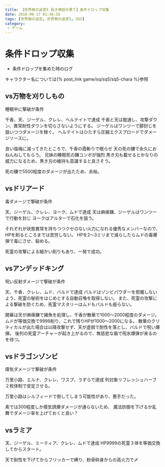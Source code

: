 ```yaml
---
title: 【世界樹の迷宮5 長き神話の果て】条件ドロップ収集
date: 2016-09-17 01:46:55
tags: [世界樹の迷宮, 世界樹の迷宮5, 3DS]
category:
 - ゲーム
---
```


# 条件ドロップ収集

* 条件ドロップを集めた時のログ

キャラクター名については{% post_link game/sq/sq5/sq5-chara %}参照

<!-- more -->

## vs万物を刈りしもの

睡眠中に撃破が条件

千香、天、ジーゲル、クレレ、ヘルテイトで達成
千香と天は鎧通し、攻撃ダウン、異常耐性ダウンを切らさないようにする。
ジーゲルはワンツーで脚封じを狙いつつダメージを稼ぐ。
ヘルテイトはひたすら圧縮エクスプロードでダメージソースに。

良い塩梅に減ってきたところで、千香の霞斬りで眠らせ
天の死の鎌で永久におねんねしてもらう。
兄妹の睡眠死の鎌コンボが強烈
黒き刃も載せるとかなりの威力になるため、黒き刃の維持も意識すると良さそう。

死の鎌で5500程度のダメージが出たため、余裕。

## vsドリアード

毒ダメージで撃破が条件

天、ジーゲル、クレレ、ヨーク、ムドで達成
天は麻痺鎌、ジーゲルはワンツーで行動を封じ
ヨークはアルターで石化を狙う。

それぞれが状態異常を持ちつつクセのない火力になれる優秀なメンバーなので、HPを削るところまでは苦労しない。
HPを2～3ミリまで減らしたらムドの毒爆弾で毒にさせ、殺める。

死霊の攻撃による細かい削りもあり、一発で成功。

## vsアンデッドキング

呪い反射ダメージで撃破が条件

天、千香、クレレ、ムド、バルドで達成
バルドはゾンビパウダーを邪魔しないよう、死霊の秘術をはじめとする自動召喚を取得しない。
また、死霊の攻撃による撃破を防ぐため、死霊マスタリーはムドもバルドも振らない。

開幕は天が麻痺鎌で雑魚を処理し、千香が散華で1000～2000程度のダメージ。
ムドが等価交換で9999削り、これで残りHPが1000～2000になる。
散華のクリティカルが出た場合は以降攻撃せず、天が虚弱で耐性を落とし、バルドで呪い爆弾。
後列の死霊アーチャーが起き上がるので、無慈悲な盾で呪氷爆弾が来るのを待つ。

## vsドラゴンゾンビ

瘴気ダメージで撃破が条件

万里小路、エルナ、クレレ、ワスプ、うずらで達成
列対象リフレッシュハーブ２枚体制で安定させる。

万里小路はシルフィードで倒してしまう可能性があり、悪手だった。

素では300程度しか瘴気誘爆ダメージが通らないため、
魔法防御を下げるか乱舞でダメージ率を上げておくと良い？

## vsラミア

天、ジーゲル、ミーティア、クレレ、ムドで達成
HP9999の死霊３体を等価交換してからスタート。

天で耐性を下げてからフリッカーで縛り、粉骨砕身からの高火力で〆



